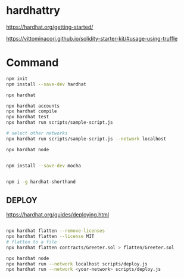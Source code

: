 # hardhattry
https://hardhat.org/getting-started/



https://vittominacori.github.io/solidity-starter-kit/#usage-using-truffle


# Command

```bash
npm init 
npm install --save-dev hardhat

npx hardhat

npx hardhat accounts
npx hardhat compile
npx hardhat test
npx hardhat run scripts/sample-script.js

# select other networks 
npx hardhat run scripts/sample-script.js --network localhost

npx hardhat node


npm install --save-dev mocha


npm i -g hardhat-shorthand


```

## DEPLOY
https://hardhat.org/guides/deploying.html

```bash

npx hardhat flatten --remove-licenses
npx hardhat flatten --license MIT
# flatten to a file 
npx hardhat flatten contracts/Greeter.sol > flatten/Greeter.sol

npx hardhat node
npx hardhat run --network localhost scripts/deploy.js
npx hardhat run --network <your-network> scripts/deploy.js

```
